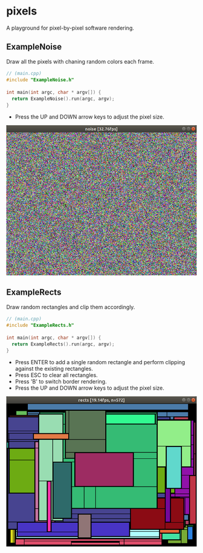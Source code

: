 # pixels

A playground for pixel-by-pixel software rendering.

## ExampleNoise

Draw all the pixels with chaning random colors each frame.

```c++
// (main.cpp)
#include "ExampleNoise.h"

int main(int argc, char * argv[]) {
  return ExampleNoise().run(argc, argv);
}
```

* Press the UP and DOWN arrow keys to adjust the pixel size.

![ExampleNoise](screens/noise.png)

## ExampleRects

Draw random rectangles and clip them accordingly.

```c++
// (main.cpp)
#include "ExampleRects.h"

int main(int argc, char * argv[]) {
  return ExampleRects().run(argc, argv);
}
```

* Press ENTER to add a single random rectangle and perform clipping against the existing rectangles.
* Press ESC to clear all rectangles.
* Press 'B' to switch border rendering.
* Press the UP and DOWN arrow keys to adjust the pixel size.

![ExampleRects](screens/rects.png)

